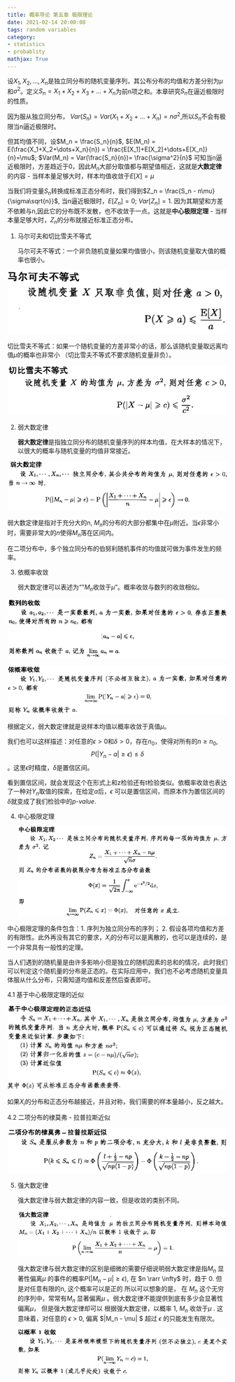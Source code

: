 ```yaml
---
title: 概率导论 第五章 极限理论
date: 2021-02-14 20:00:08
tags: random variables
category: 
- statistics
- probablity
mathjax: True
---
```


设$X_1, X_2,\dots,X_n$是独立同分布的随机变量序列，其公布分布的均值和方差分别为$\mu$和$\sigma^2$。定义$S_n = X_1+X_2+X_3+\dots+X_n$为前n项之和。本章研究$S_n$在逼近极限时的性质。

因为服从独立同分布， $Var(S_n) = Var(X_1+X_2+\dots+X_n) = n\sigma^2$,所以$S_n$不会有极限当n逼近极限时。

但其均值不同，设$M_n = \frac{S_n}{n}$, $E(M_n) = E(\frac{X_1+X_2+\dots+X_n}{n}) = \frac{E[X_1]+E[X_2]+\dots+E[X_n]}{n}=\mu$; $Var(M_n) = Var(\frac{S_n}{n})= \frac{\sigma^2}{n}$
可知当n逼近极限时，方差趋近于0，因此$M_n$大部分取值都与期望值相近，这就是**大数定律**的内容 - 当样本量足够大时，样本均值收敛于$E[X] = \mu$

当我们将变量$S_n$转换成标准正态分布时，我们得到$Z_n = \frac{S_n - n\mu}{\sigma\sqrt{n}}$, 当n逼近极限时，$E[Z_n] = 0;\ Var[Z_n] = 1$.
因为其期望和方差不依赖与n,因此它的分布既不发散，也不收敛于一点。这就是**中心极限定理** - 当样本量足够大时，$Z_n$的分布就接近标准正态分布。

1. 马尔可夫和切比雪夫不等式

   马尔可夫不等式：一个非负随机变量如果均值很小，则该随机变量取大值的概率也很小。

![image-20200219214826580](https://raw.githubusercontent.com/ydeng11/typora_pics/master/markdown20200219232852-323189.png)

​        切比雪夫不等式：如果一个随机变量的方差非常小的话，那么该随机变量取远离均值$\mu$的概率也非常小 （切比雪夫不等式不要求随机变量非负）。

![image-20200219215306405](https://raw.githubusercontent.com/ydeng11/typora_pics/master/markdown20200219232853-195108.png)

 

2. 弱大数定律

   **弱大数定律**是指独立同分布的随机变量序列的样本均值，在大样本的情况下，以很大的概率与随机变量的均值非常接近。

![image-20200219220652226](https://raw.githubusercontent.com/ydeng11/typora_pics/master/markdown20200219232857-992196.png)

弱大数定律是指对于充分大的n, $M_n$的分布的大部分都集中在$\mu$附近。当$\epsilon$非常小时，需要非常大的$n$使得$M_n$落在区间内。

在二项分布中，多个独立同分布的伯努利随机事件的均值就可做为事件发生的频率。

3. 依概率收敛

   弱大数定律可以表述为“”$M_n$收敛于$\mu$”。概率收敛与数列的收敛相似。

![image-20200219221210812](https://raw.githubusercontent.com/ydeng11/typora_pics/master/markdown20200219232902-576607.png)

![image-20200219221228046](https://raw.githubusercontent.com/ydeng11/typora_pics/master/markdown20200219232905-989607.png)

根据定义，弱大数定律就是说样本均值以概率收敛于真值$\mu$。

我们也可以这样描述：对任意的$\epsilon>0$和$\delta>0$，存在$n_0$，使得对所有的$n \geq n_0$, $$P(|Y_n-a|\geq \epsilon)\leq \delta$$。这里$\epsilon$时精度，$\delta$是置信区间。

看到置信区间，就会发现这个在形式上和z检验还有t检验类似。依概率收敛也表达了一种对$Y_n$取值的探索，在给定$a$后，$\epsilon$ 可以是置信区间，而原本作为置信区间的$\delta$就变成了我们检验中的*p-value*.

4. 中心极限定理

   ![image-20200219222950443](https://raw.githubusercontent.com/ydeng11/typora_pics/master/markdown20200219232909-348957.png)

中心极限定理的条件包含：1. 序列为独立同分布的序列； 2. 假设各项均值和方差的有限性。此外再没有其它的要求，$X_i$的分布可以是离散的，也可以是连续的，是一个非常具有一般性的定理。

当人们遇到的随机量是由许多影响小但是独立的随机因素的总和的情况，此时我们可以判定这个随机量的分布是正态的。在实际应用中，我们也不必考虑随机变量具体服从什么分布，只需知道均值和反差然后查表即可。

4.1 基于中心极限定理的近似

![image-20200219223814933](https://raw.githubusercontent.com/ydeng11/typora_pics/master/markdown20200219232911-133980.png)

如果$X_i$的分布和正态分布越接近，并且对称，我们需要的样本量越小，反之越大。

4.2 二项分布的棣莫弗 - 拉普拉斯近似

![image-20200219224047314](https://raw.githubusercontent.com/ydeng11/typora_pics/master/markdown20200219232919-652406.png)

5. 强大数定律

   强大数定律与弱大数定律的内容一致，但是收敛的类别不同。

   ![image-20200219224209576](https://raw.githubusercontent.com/ydeng11/typora_pics/master/markdown20200219232918-115915.png)

   强大数定律与弱大数定律的区别是细微的需要仔细说明弱大数定律是指$M_n$ 显著性偏离$\mu$ 的事件的概率$P(|M_n - \mu|\geq \epsilon)$, 在 $n \rarr \infty$ 时，趋于 0.  但是对任意有限的n, 这个概率可以是正的 所以可以想象的是， 在 $M_n$ 这个无穷的序列中，常常有$M_n$ 显著偏离$\mu$ 。弱大数定律不能提供到底有多少会显著性偏离$\mu$， 但是强大数定律却可以 根据强大数定律，以概率 1,  $M_n$ 收敛于$\mu$ . 这意味着，对任意的 $\epsilon$ > 0, 偏离  $|M_n - \mu| $  超过 $\epsilon$  的只能发生有限次。

   ![image-20200219225108124](https://raw.githubusercontent.com/ydeng11/typora_pics/master/markdown20200219232921-493121.png)